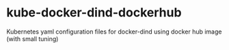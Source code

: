 # kube-docker-dind-dockerhub
Kubernetes yaml configuration files for docker-dind using docker hub image (with small tuning)
